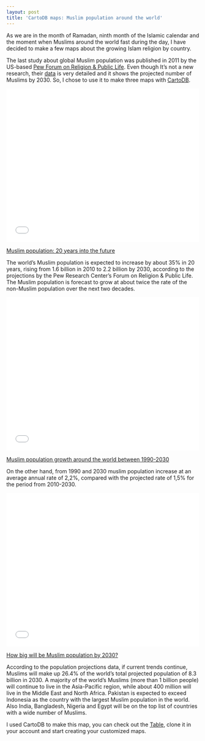```yaml
---
layout: post
title: 'CartoDB maps: Muslim population around the world'
---
```


As we are in the month of Ramadan, ninth month of the Islamic calendar and the moment when Muslims around the world fast during the day, I have decided to make a few maps about the growing Islam religion by country. 

<!-- more -->

The last study about global Muslim population was published in 2011 by the US-based [Pew Forum on Religion & Public Life](http://www.pewforum.org/2011/01/27/the-future-of-the-global-muslim-population/). Even though It’s not a new research, their [data](http://features.pewforum.org/FutureGlobalMuslimPopulation-WebPDF.pdf) is very detailed and it shows the projected number of Muslims by 2030. So, I chose to use it to make three maps with [CartoDB](http://cartodb.com/).


<iframe width='100%' height='400' frameborder='0' src='//kathy.cartodb.com/viz/47f91da0-0c23-11e4-aaff-0e10bcd91c2b/embed_map?title=false&description=false&search=false&shareable=true&cartodb_logo=true&layer_selector=false&legends=true&scrollwheel=true&fullscreen=true&sublayer_options=1&sql=SELECT%20*%2C%20to_char(_2010_est_muslim_pop%2C%20'9%2C999%2C999%2C999')%20AS%20_2010_proj_muslim_pop_mod%2C%20trunc(proj_change_2010_2030_where_pop_more_than_1_000%3A%3Anumeric%2C%202)%20AS%20proj_change_2010_2030%2C%20to_char(_2030_proj_muslim_pop%2C%20'9%2C999%2C999%2C999')%20AS%20_2030_proj_muslim_pop_mod%0AFROM%20muslim_population_by_country_up_to_2030%0A&zoom=2&center_lat=43.32517767999296&center_lon=16.5234375' allowfullscreen webkitallowfullscreen mozallowfullscreen oallowfullscreen msallowfullscreen></iframe>

[Muslim population: 20 years into the future](http://kathy.cartodb.com/viz/47f91da0-0c23-11e4-aaff-0e10bcd91c2b/public_map?title=true&description=true&search=false&shareable=true&cartodb_logo=true&layer_selector=false&legends=true&scrollwheel=true&fullscreen=true&sublayer_options=1&sql=SELECT%20*,%20to_char(_2010_est_muslim_pop,%20%279,999,999,999%27)%20AS%20_2010_proj_muslim_pop_mod,%20trunc(proj_change_2010_2030_where_pop_more_than_1_000::numeric,%202)%20AS%20proj_change_2010_2030,%20to_char(_2030_proj_muslim_pop,%20%279,999,999,999%27)%20AS%20_2030_proj_muslim_pop_mod%0AFROM%20muslim_population_by_country_up_to_2030%0A&zoom=2&center_lat=28.304380682962783&center_lon=6.328125)


The world’s Muslim population is expected to increase by about 35% in 20 years, rising from 1.6 billion in 2010 to 2.2 billion by 2030, according to the projections by the Pew Research Center’s Forum on Religion & Public Life. The Muslim population is forecast to grow at about twice the rate of the non-Muslim population over the next two decades. 

<iframe width='100%' height='400' frameborder='0' src='//kathy.cartodb.com/viz/3cc7e294-0c0b-11e4-8c54-0e230854a1cb/embed_map?title=false&description=false&search=false&shareable=true&cartodb_logo=true&layer_selector=false&legends=true&scrollwheel=true&fullscreen=true&sublayer_options=1&sql=SELECT%20trunc(proj_change_1990_2030_where_pop_more_than_1_000%3A%3Anumeric%2C%202)%20AS%20proj_change_1990_2030%2C%20*%20FROM%20muslim_population_by_country_up_to_2030&zoom=2&center_lat=45.583289756006316&center_lon=4.5703125' allowfullscreen webkitallowfullscreen mozallowfullscreen oallowfullscreen msallowfullscreen></iframe>


[Muslim population growth around the world between 1990-2030](http://kathy.cartodb.com/viz/3cc7e294-0c0b-11e4-8c54-0e230854a1cb/public_map?title=true&description=true&search=false&shareable=true&cartodb_logo=true&layer_selector=false&legends=true&scrollwheel=true&fullscreen=true&sublayer_options=1&sql=SELECT%20trunc(proj_change_1990_2030_where_pop_more_than_1_000::numeric,%202)%20AS%20proj_change_1990_2030,%20*%20FROM%20muslim_population_by_country_up_to_2030&zoom=2&center_lat=49.38237278700955&center_lon=16.875)

On the other hand,  from 1990 and 2030 muslim population increase at an average annual rate of 2,2%, compared with the projected rate of 1,5% for the period from 2010-2030. 


<iframe width='100%' height='400' frameborder='0' src='//kathy.cartodb.com/viz/660eb920-0c29-11e4-8def-0e230854a1cb/embed_map?title=false&description=false&search=false&shareable=true&cartodb_logo=true&layer_selector=false&legends=true&scrollwheel=true&fullscreen=true&sublayer_options=1&sql=SELECT%20*%2C%20to_char(_2030_proj_muslim_pop%2C%20'9%2C999%2C999%2C999')%0Aas%20_2030_proj_muslim_pop_mod%0AFROM%20muslim_population_by_country_up_to_2030&zoom=2&center_lat=36.5978891330702&center_lon=14.414062499999998' allowfullscreen webkitallowfullscreen mozallowfullscreen oallowfullscreen msallowfullscreen></iframe>


[How big will be Muslim population by 2030?](https://kathy.cartodb.com/viz/660eb920-0c29-11e4-8def-0e230854a1cb/public_map?title=true&description=true&search=false&shareable=true&cartodb_logo=true&layer_selector=false&legends=true&scrollwheel=true&fullscreen=true&sublayer_options=1&sql=SELECT%20*%2C%20to_char(_2030_proj_muslim_pop%2C%20%279%2C999%2C999%2C999%27)%0Aas%20_2030_proj_muslim_pop_mod%0AFROM%20muslim_population_by_country_up_to_2030&zoom=2&center_lat=42.553080288955826&center_lon=3.8671874999999996)

According to the population projections data, if current trends continue, Muslims will make up 26.4% of the world’s total projected population of 8.3 billion in 2030. A majority of the world’s Muslims (more than 1 billion people) will continue to live in the Asia-Pacific region, while about 400 million will live in the Middle East and North Africa. Pakistan is expected to exceed Indonesia as the country with the largest Muslim population in the world. Also India, Bangladesh, Nigeria and Egypt will be on the top list of countries with a wide number of Muslims.


I used CartoDB  to make this map, you can check out the [Table](https://kathy.cartodb.com/tables/muslim_population_by_country_up_to_2030/public), clone it in your account and start creating your customized maps. 
